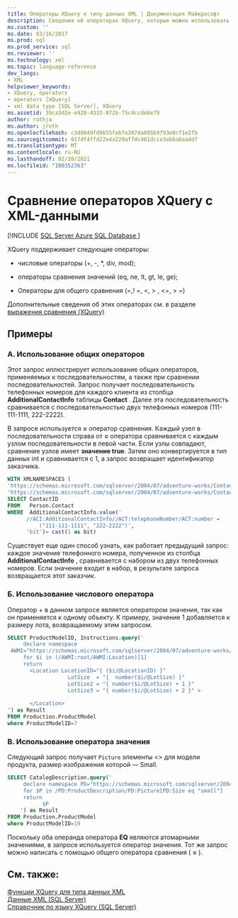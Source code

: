 ```yaml
---
title: Операторы XQuery к типу данных XML | Документация Майкрософт
description: Сведения об операторах XQuery, которые можно использовать для типа данных XML.
ms.custom: ''
ms.date: 03/16/2017
ms.prod: sql
ms.prod_service: sql
ms.reviewer: ''
ms.technology: xml
ms.topic: language-reference
dev_langs:
- XML
helpviewer_keywords:
- XQuery, operators
- operators [XQuery]
- xml data type [SQL Server], XQuery
ms.assetid: 39ca3d2e-e928-4333-872b-75c4ccde8e79
author: rothja
ms.author: jroth
ms.openlocfilehash: c340049fd9655febfe3974a895b9f93e8cf1e2fb
ms.sourcegitcommit: 917df4ffd22e4a229af7dc481dcce3ebba0aa4d7
ms.translationtype: MT
ms.contentlocale: ru-RU
ms.lasthandoff: 02/10/2021
ms.locfileid: "100352363"
---
```

# <a name="xquery-operators-against-the-xml-data-type"></a>Сравнение операторов XQuery с XML-данными
[!INCLUDE [SQL Server Azure SQL Database ](../includes/applies-to-version/sqlserver.md)]

  XQuery поддерживает следующие операторы:  
  
-   числовые операторы (+, -, *, div, mod);  
  
-   операторы сравнения значений (eq, ne, lt, gt, le, ge);  
  
-   Операторы для общего сравнения (=,! =, \<, > , \<=, > =)  
  
 Дополнительные сведения об этих операторах см. в разделе [выражения сравнения &#40;XQuery&#41;](../xquery/comparison-expressions-xquery.md)  
  
## <a name="examples"></a>Примеры  
  
### <a name="a-using-general-operators"></a>A. Использование общих операторов  
 Этот запрос иллюстрирует использование общих операторов, применяемых к последовательностям, а также при сравнении последовательностей. Запрос получает последовательность телефонных номеров для каждого клиента из столбца **AdditionalContactInfo** таблицы **Contact** . Далее эта последовательность сравнивается с последовательностью двух телефонных номеров (111-111-1111, 222-2222).  
  
 В запросе используется **=** оператор сравнения. Каждый узел в последовательности справа от **=** оператора сравнивается с каждым узлом последовательности в левой части. Если узлы совпадают, сравнение узлов имеет **значение true**. Затем оно конвертируется в тип данных int и сравнивается с 1, а запрос возвращает идентификатор заказчика.  
  
```sql
WITH XMLNAMESPACES (  
'https://schemas.microsoft.com/sqlserver/2004/07/adventure-works/ContactInfo' AS ACI,  
'https://schemas.microsoft.com/sqlserver/2004/07/adventure-works/ContactTypes' AS ACT)  
SELECT ContactID   
FROM   Person.Contact  
WHERE  AdditionalContactInfo.value('  
      //ACI:AdditionalContactInfo//ACT:telephoneNumber/ACT:number =   
          ("111-111-1111", "222-2222")',  
      'bit')= cast(1 as bit)  
```  
  
 Существует еще один способ узнать, как работает предыдущий запрос: каждое значение телефонного номера, полученное из столбца **AdditionalContactInfo** , сравнивается с набором из двух телефонных номеров. Если значение входит в набор, в результате запроса возвращается этот заказчик.  
  
### <a name="b-using-a-numeric-operator"></a>Б. Использование числового оператора  
 Оператор + в данном запросе является оператором значения, так как он применяется к одному объекту. К примеру, значение 1 добавляется к размеру лота, возвращаемому этим запросом.  
  
```sql
SELECT ProductModelID, Instructions.query('  
     declare namespace   
 AWMI="https://schemas.microsoft.com/sqlserver/2004/07/adventure-works/ProductModelManuInstructions";  
     for $i in (/AWMI:root/AWMI:Location)[1]  
     return   
       <Location LocationID="{ ($i/@LocationID) }"  
                   LotSize  = "{  number($i/@LotSize) }"  
                   LotSize2 = "{ number($i/@LotSize) + 1 }"  
                   LotSize3 = "{ number($i/@LotSize) + 2 }" >  
  
       </Location>  
') as Result  
FROM Production.ProductModel  
where ProductModelID=7  
```  
  
### <a name="c-using-a-value-operator"></a>В. Использование оператора значения  
 Следующий запрос получает `Picture` элементы <> для модели продукта, размер изображения которой — Small.  
  
```sql
SELECT CatalogDescription.query('  
     declare namespace PD="https://schemas.microsoft.com/sqlserver/2004/07/adventure-works/ProductModelDescription";  
     for $P in /PD:ProductDescription/PD:Picture[PD:Size eq "small"]  
     return  
           $P  
    ') as Result  
FROM Production.ProductModel  
where ProductModelID=19  
```  
  
 Поскольку оба операнда оператора **EQ** являются атомарными значениями, в запросе используется оператор значения. Тот же запрос можно написать с помощью общего оператора сравнения ( **=** ).  
  
## <a name="see-also"></a>См. также:  
 [Функции XQuery для типа данных XML](../xquery/xquery-functions-against-the-xml-data-type.md)   
 [Данные XML (SQL Server)](../relational-databases/xml/xml-data-sql-server.md)   
 [Справочник по языку XQuery (SQL Server)](../xquery/xquery-language-reference-sql-server.md)  
  
  
